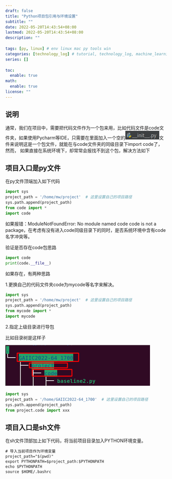 ```yaml
---
draft: false
title: "Python项目包引用与环境设置"
subtitle: ""
date: 2022-05-20T14:43:54+08:00
lastmod: 2022-05-20T14:43:54+08:00
description: ""

tags: [py, linux] # env linux mac py tools win
categories: [technology_log] # tutorial, technology_log, machine_learning
series: []

toc:
  enable: true
math:
  enable: true
license: ""
---
```


## 说明

通常，我们在项目中，需要把代码文件作为一个包来用，比如代码文件是code文件夹，如果使用Pycharm等IDE，只需要在里面加入一个空的![image-20220520144647092](MD_img/image-20220520144647092.png)文件来说明这是一个包文件，就能在与code文件夹的同级目录下import code了，然而， 如果直接在系统环境下，却常常会报找不到这个包，解决方法如下

## 项目入口是py文件

在py文件顶端加入如下代码

```python
import sys
project_path = '/home/mw/project'  # 这里设置自己的项目路径
sys.path.append(project_path) 
from code import *
import code
```

如果报错：ModuleNotFoundError: No module named code code is not a package，在考虑有没有进入code同级目录下的同时，是否系统环境中含有code名字冲突等。

验证是否存在code包思路

```python
import code
print(code.__file__)
```

如果存在，有两种思路

1.更换自己的代码文件夹code为mycode等名字来解决。

```python
import sys
project_path = '/home/mw/project'  # 这里设置自己的项目路径
sys.path.append(project_path) 
from mycode import *
import mycode
```

2.指定上级目录进行导包

比如目录树是这样子

![image-20220523095449043](MD_img/image-20220523095449043.png)

```python
import sys
project_path = '/home/GAIIC2022-64_1700'  # 这里设置自己的项目路径
sys.path.append(project_path) 
from project.code import xxx
```



## 项目入口是sh文件

在sh文件顶部加上如下代码，将当前项目目录加入PYTHON环境变量。

```
# 导入当前项目作为环境变量
project_path="$(pwd)"
export PYTHONPATH=$project_path:$PYTHONPATH
echo $PYTHONPATH
source $HOME/.bashrc
```


